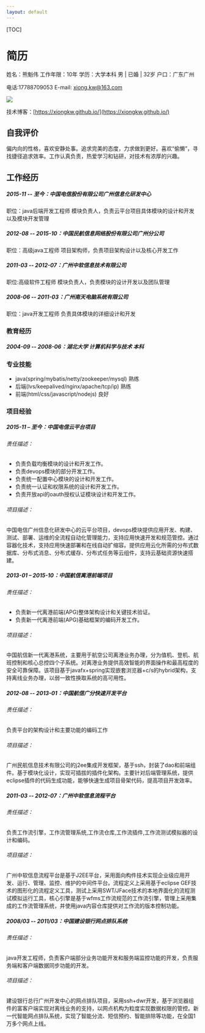 ```yaml
---
layout: default
---
```


[TOC]

简历
=================

姓名：熊魁伟 工作年限：10年 学历：大学本科 男 | 已婚 | 32岁 户口：广东广州

电话:17788709053 E-mail: xiong.kw@163.com

![]({{site.url}}/public/images/eGlvbmdrdWl3ZWk=.png)

技术博客：[https://xiongkw.github.io/](https://xiongkw.github.io/)

自我评价
----------------

偏内向的性格，喜欢安静处事。追求完美的态度，力求做到更好。喜欢“偷懒”，寻找捷径追求效率。工作认真负责，热爱学习和钻研，对技术有浓厚的兴趣。

工作经历
---------------

##### 2015-11 -- 至今：中国电信股份有限公司广州信息化研发中心   
职位：java后端开发工程师 模块负责人，负责云平台项目具体模块的设计和开发以及模块开发管理

##### 2012-08 -- 2015-10：中国民航信息网络股份有限公司广州分公司   
职位：高级java工程师 项目架构师，负责项目架构设计以及核心开发工作

##### 2011-03 -- 2012-07：广州中软信息技术有限公司   
职位:高级软件工程师 模块负责人，负责模块的设计开发以及团队管理

##### 2008-06 -- 2011-03：广州南天电脑系统有限公司   
职位：java开发工程师 负责具体模块的详细设计和开发

### 教育经历

##### 2004-09 -- 2008-06：湖北大学 计算机科学与技术 本科

### 专业技能

* java(spring/mybatis/netty/zookeeper/mysql) 熟练
* 后端(lvs/keepalived/nginx/apache/tcp/ip) 熟练
* 前端(html/css/javascript/nodejs) 良好

### 项目经验

##### 2015-11 – 至今：中国电信云平台项目

###### 责任描述：
- 负责负载均衡模块的设计和开发工作。
- 负责devops模块的部分开发工作。
- 负责统一配置中心模块的设计和开发工作。
- 负责统一认证和权限系统的设计和开发工作。
- 负责开放api的oauth授权认证模块设计和开发工作。

###### 项目描述：
中国电信广州信息化研发中心的云平台项目，devops模块提供应用开发、构建、测试、部署、运维的全流程自动化管理能力，支持应用快速开发和规范管控。通过容器化技术，支持应用快速部署和在线自动扩缩容。提供应用云化所需的分布式数据库、分布式消息、分布式缓存、分布式任务等云组件，支持云基础资源快速搭建。

##### 2013-01 – 2015-10：中国航信离港前端项目

###### 责任描述：
* 负责新一代离港前端(APG)整体架构设计和关键技术验证。
* 负责新一代离港前端(APG)基础框架的编码开发工作。

###### 项目描述：
中国航信新一代离港系统，主要用于航空公司离港业务办理，分为值机、登机、航班控制和核心总控四个子系统。对离港业务提供高效智能的界面操作和最高程度的安全可靠保障。该项目基于javafx+spring实现嵌套浏览器+c/s的hybrid架构，支持离线业务办理，以弱一致性换取系统的高可用性。

##### 2012-08 -- 2013-01：中国航信广分快速开发平台

###### 责任描述：
负责平台的架构设计和主要功能的编码工作

###### 项目描述：
广州民航信息技术有限公司的j2ee集成开发框架，基于ssh，封装了dao和前端组件。基于模块化设计，实现可插拔的插件化架构。主要针对后端管理系统，提供eclipse插件的代码生成功能，能够快速生成项目骨架代码，提高项目开发效率。

##### 2011-03 -- 2012-07：广州中软信息流程平台

###### 责任描述：
负责工作流引擎，工作流管理系统,工作流仓库,工作流插件,工作流测试模拟器的设计和编码。

###### 项目描述：
广州中软信息流程平台是基于J2EE平台，采用面向构件技术实现企业级应用开发、运行、管理、监控、维护的中间件平台。流程定义上采用基于eclipse GEF技术的图形化的流程定义工具，测试上采用SWT/JFace技术的本地界面化的流程测试模拟运行工具，核心引擎是基于wfms工作流规范的工作流引擎，管理上采用集成的工作流管理系统，并使用java内容仓库提供对工作流的版本控制功能。

##### 2008/03 -- 2011/03：中国建设银行网点排队系统

###### 责任描述：
java开发工程师，负责客户端部分业务功能开发和服务端监控功能的开发，负责服务端和客户端数据同步功能的开发。

###### 项目描述：
建设银行总行广州开发中心的网点排队项目，采用ssh+dwr开发，基于浏览器组件的富客户端实现对离线业务的支持，以网点机构为粒度实现数据权限的管控。新一代智能网点排队系统，实现了智能分流、短信预约、智能排除等功能，在全国1万多个网点上线。
